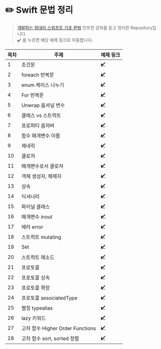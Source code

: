 # ✏️ Swift 문법 정리 

> [개발하는 정대리 스위프트 기초 문법](https://github.com/JeaSungLEE/iOSInterviewquestions) 인프런 강좌를 듣고 정리한 Repository입니다. <br>
> ✔️ 를 누르면 해당 예제 링크로 이동합니다.

| 목차 | 주제 | 예제 링크 |
| --- | --- | --- |
| 1 | 조건문 | [✔️](https://github.com/soobin-k/Swift_Grammar/blob/main/day_01.playground/Contents.swift) |
| 2 | foreach 반복문 | [✔️](https://github.com/soobin-k/Swift_Grammar/blob/main/day_02.playground/Contents.swift) |
| 3 | enum 케이스 나누기 | [✔️](https://github.com/soobin-k/Swift_Grammar/blob/main/day_03.playground/Contents.swift) |
| 4 | For 반복문 | [✔️](https://github.com/soobin-k/Swift_Grammar/blob/main/day_04.playground/Contents.swift) |
| 5 | Unwrap 옵셔널 변수 | [✔️](https://github.com/soobin-k/Swift_Grammar/blob/main/day_05.playground/Contents.swift) |
| 6 | 클래스 vs 스트럭트 | [✔️](https://github.com/soobin-k/Swift_Grammar/blob/main/day_06.playground/Contents.swift) |
| 7 | 프로퍼티 옵저버 | [✔️](https://github.com/soobin-k/Swift_Grammar/blob/main/day_07.playground/Contents.swift) |
| 8 | 함수 매개변수 이름 | [✔️](https://github.com/soobin-k/Swift_Grammar/blob/main/day_08.playground/Contents.swift) |
| 9 | 제네릭 | [✔️](https://github.com/soobin-k/Swift_Grammar/blob/main/day_09.playground/Contents.swift) |
| 10 | 클로저 | [✔️](https://github.com/soobin-k/Swift_Grammar/blob/main/day_10.playground/Contents.swift) |
| 11 | 매개변수로서 클로저 | [✔️](https://github.com/soobin-k/Swift_Grammar/blob/main/day_11.playground/Contents.swift) |
| 12 | 객체 생성자, 해제자 | [✔️](https://github.com/soobin-k/Swift_Grammar/blob/main/day_12.playground/Contents.swift) |
| 13 | 상속 | [✔️](https://github.com/soobin-k/Swift_Grammar/blob/main/day_13.playground/Contents.swift) |
| 14 | 딕셔너리 | [✔️](https://github.com/soobin-k/Swift_Grammar/blob/main/day_14.playground/Contents.swift) |
| 15 | 파이널 클래스 | [✔️](https://github.com/soobin-k/Swift_Grammar/blob/main/day_15.playground/Contents.swift) |
| 16 | 매개변수 inout | [✔️](https://github.com/soobin-k/Swift_Grammar/blob/main/day_16.playground/Contents.swift) |
| 17 | 에러 error | [✔️](https://github.com/soobin-k/Swift_Grammar/blob/main/day_17.playground/Contents.swift) |
| 18 | 스트럭트 mutating | [✔️](https://github.com/soobin-k/Swift_Grammar/blob/main/day_18.playground/Contents.swift) |
| 19 | Set | [✔️](https://github.com/soobin-k/Swift_Grammar/blob/main/day_19.playground/Contents.swift) |
| 20 | 스트럭트 메소드 | [✔️](https://github.com/soobin-k/Swift_Grammar/blob/main/day_20.playground/Contents.swift) |
| 21 | 프로토콜 | [✔️](https://github.com/soobin-k/Swift_Grammar/blob/main/day_21.playground/Contents.swift) |
| 22 | 프로토콜 상속 | [✔️](https://github.com/soobin-k/Swift_Grammar/blob/main/day_22.playground/Contents.swift) |
| 23 | 프로토콜 확장 | [✔️](https://github.com/soobin-k/Swift_Grammar/blob/main/day_23.playground/Contents.swift) |
| 24 | 프로토콜 associatedType | [✔️](https://github.com/soobin-k/Swift_Grammar/blob/main/day_24.playground/Contents.swift) |
| 25 | 별칭 typealias | [✔️](https://github.com/soobin-k/Swift_Grammar/blob/main/day_25.playground/Contents.swift) |
| 26 | lazy 키워드 | [✔️](https://github.com/soobin-k/Swift_Grammar/blob/main/day_26.playground/Contents.swift) |
| 27 | 고차 함수 Higher Order Functions | [✔️](https://github.com/soobin-k/Swift_Grammar/blob/main/day_27.playground/Contents.swift) |
| 28 | 고차 함수 sort, sorted 정렬 | [✔️](https://github.com/soobin-k/Swift_Grammar/blob/main/day_28.playground/Contents.swift) |
